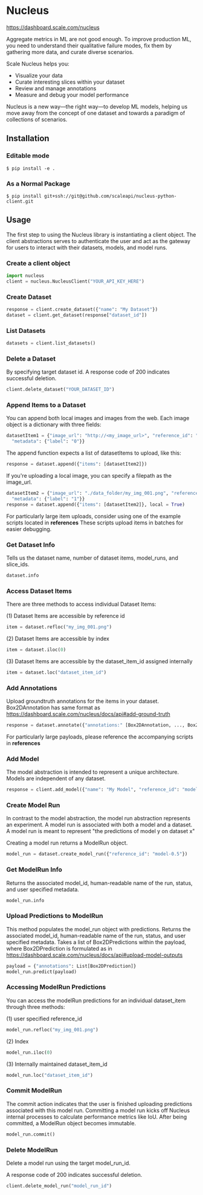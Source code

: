 # Nucleus

https://dashboard.scale.com/nucleus

Aggregate metrics in ML are not good enough. To improve production ML, you need to understand their qualitative failure modes, fix them by gathering more data, and curate diverse scenarios.

Scale Nucleus helps you:

* Visualize your data
* Curate interesting slices within your dataset
* Review and manage annotations
* Measure and debug your model performance

Nucleus is a new way—the right way—to develop ML models, helping us move away from the concept of one dataset and towards a paradigm of collections of scenarios.



## Installation

### Editable mode

`$ pip install -e . `

### As a Normal Package

`$ pip install git+ssh://git@github.com/scaleapi/nucleus-python-client.git`

## Usage

The first step to using the Nucleus library is instantiating a client object.
The client abstractions serves to authenticate the user and act as the gateway
for users to interact with their datasets, models, and model runs.

### Create a client object
```python
import nucleus
client = nucleus.NucleusClient("YOUR_API_KEY_HERE")
```

### Create Dataset
```python
response = client.create_dataset({"name": "My Dataset"})
dataset = client.get_dataset(response["dataset_id"])
```

### List Datasets
```python
datasets = client.list_datasets()
```

### Delete a Dataset
By specifying target dataset id.
A response code of 200 indicates successful deletion.
```python
client.delete_dataset("YOUR_DATASET_ID")
```

### Append Items to a Dataset
You can append both local images and images from the web.
Each image object is a dictionary with three fields:
```python
datasetItem1 = {"image_url": "http://<my_image_url>", "reference_id": "my_image_name.jpg",
  "metadata": {"label": "0"}}
```

The append function expects a list of datasetItems to upload, like this:
```python
response = dataset.append({"items": [datasetItem2]})
```

If you're uploading a local image, you can specify a filepath as the image_url.
```python
datasetItem2 = {"image_url": "./data_folder/my_img_001.png", "reference_id": "my_img_001.png",
  "metadata": {"label": "1"}}
response = dataset.append({"items": [datasetItem2]}, local = True)
```

For particularly large item uploads, consider using one of the example scripts located in **references**
These scripts upload items in batches for easier debugging.

### Get Dataset Info
Tells us the dataset name, number of dataset items, model_runs, and slice_ids.
```python
dataset.info
```

### Access Dataset Items
There are three methods to access individual Dataset Items:

(1) Dataset Items are accessible by reference id
```python
item = dataset.refloc("my_img_001.png")
```
(2) Dataset Items are accessible by index
```python
item = dataset.iloc(0)
```
(3) Dataset Items are accessible by the dataset_item_id assigned internally
```python
item = dataset.loc("dataset_item_id")
```

### Add Annotations
Upload groundtruth annotations for the items in your dataset.
Box2DAnnotation has same format as https://dashboard.scale.com/nucleus/docs/api#add-ground-truth
```python
response = dataset.annotate({"annotations:" [Box2DAnnotation, ..., Box2DAnnotation]})
```

For particularly large payloads, please reference the accompanying scripts in **references**

### Add Model
The model abstraction is intended to represent a unique architecture.
Models are independent of any dataset.

```python
response = client.add_model({"name": "My Model", "reference_id": "model-0.5", "metadata": {"iou_thr": 0.5}})
```

### Create Model Run
In contrast to the model abstraction, the model run abstraction
represents an experiment. A model run is associated with both a model and
a dataset.  A model run is meant to represent "the predictions of model y on
dataset x"

Creating a model run returns a ModelRun object.
```python
model_run = dataset.create_model_run({"reference_id": "model-0.5"})
```

### Get ModelRun Info
Returns the associated model_id, human-readable name of the run, status, and user specified metadata.
```python
model_run.info
```

### Upload Predictions to ModelRun
This method populates the model_run object with predictions.
Returns the associated model_id, human-readable name of the run, status, and user specified metadata.
Takes a list of Box2DPredictions within the payload, where Box2DPrediction
is formulated as in https://dashboard.scale.com/nucleus/docs/api#upload-model-outputs
```python
payload = {"annotations": List[Box2DPrediction]}
model_run.predict(payload)
```

### Accessing ModelRun Predictions
You can access the modelRun predictions for an individual dataset_item through three methods:

(1) user specified reference_id
```python
model_run.refloc("my_img_001.png")
```
(2) Index
```python
model_run.iloc(0)
```
(3) Internally maintained dataset_item_id
```python
model_run.loc("dataset_item_id")
```

### Commit ModelRun
The commit action indicates that the user is finished uploading predictions associated
with this model run.  Committing a model run kicks off Nucleus internal processes
to calculate performance metrics like IoU. After being committed, a ModelRun object becomes immutable.
```python
model_run.commit()
```

### Delete ModelRun
Delete a model run using the target model_run_id.

A response code of 200 indicates successful deletion.
```python
client.delete_model_run("model_run_id")
```
